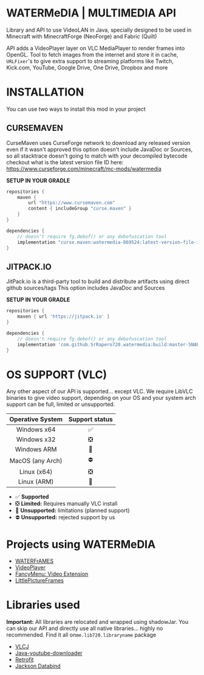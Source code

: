 # WATERMeDIA | MULTIMEDIA API
Library and API to use VideoLAN in Java, specially designed to be used 
in Minecraft with MinecraftForge (NeoForge) and Fabric (Quilt)

API adds a VideoPlayer layer on VLC MediaPlayer to render frames into OpenGL.
Tool to fetch images from the internet and store it in cache,
``URLFixer``'s to give extra support to streaming platforms like Twitch,
Kick.com, YouTube, Google Drive, One Drive, Dropbox and more

# INSTALLATION
You can use two ways to install this mod in your project

## CURSEMAVEN
CurseMaven uses CurseForge network to download any released version even if it wasn't approved
this option doesn't include JavaDoc or Sources,
so all stacktrace doesn't going to match with your decompiled bytecode
checkout what is the latest version file ID here: https://www.curseforge.com/minecraft/mc-mods/watermedia

**SETUP IN YOUR GRADLE**
```gradle
repositories {
    maven {
        url "https://www.cursemaven.com"
        content { includeGroup "curse.maven" }
    }
}

dependencies {
    // doesn't require fg.debof() or any debofuscation tool
    implementation "curse.maven:watermedia-869524:latest-version-file-id"
}
```

## JITPACK.IO
JitPack.io is a third-party tool to build and distribute artifacts using direct github sources/tags
This option includes JavaDoc and Sources

**SETUP IN YOUR GRADLE**
```gradle
repositories {
    maven { url 'https://jitpack.io' }
}

dependencies {
    // doesn't require fg.debof() or any debofuscation tool
    implementation 'com.github.SrRapero720.watermedia:build:master-SNAPSHOT'
}
```

# OS SUPPORT (VLC)
Any other aspect of our API is supported... except VLC.
We require LibVLC binaries to give video support, 
depending on your OS and your system arch support can be full, limited or unsupported.

| Operative System | Support status |
|:----------------:|:--------------:|
|   Windows x64    |       ✅        |
|   Windows x32    |       ❎        |
|   Windows ARM    |       🚫       |
| MacOS (any Arch) |       ⛔        |
|   Linux (x64)    |       ❎        |
|   Linux (ARM)    |       🚫       |

- ✅ **Supported**
- ❎ **Limited:** Requires manually VLC install
- 🚫 **Unsupported:** limitations (planned support)
- ⛔ **Unsupported:** rejected support by us

# Projects using WATERMeDIA
- [WATERFrAMES](https://www.curseforge.com/minecraft/mc-mods/waterframes)
- [VideoPlayer](https://www.curseforge.com/minecraft/mc-mods/video-player)
- [FancyMenu: Video Extension](https://legacy.curseforge.com/minecraft/mc-mods/fancymenu-video)
- [LittlePictureFrames](https://www.curseforge.com/minecraft/mc-mods/littleframes)

# Libraries used
**Important:** All libraries are relocated and wrapped using shadowJar. You can skip our API and directly use
 all native libraries... highly no recommended. Find it all on``me.lib720.libraryname`` package
- [VLCJ](https://github.com/caprica/vlcj/tree/vlcj-4.x)
- [Java-youtube-downloader](https://github.com/sealedtx/java-youtube-downloader)
- [Retrofit](https://square.github.io/retrofit/)
- [Jackson Databind](https://github.com/FasterXML/jackson-databind)